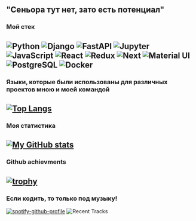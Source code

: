 "Сеньора тут нет, зато есть потенциал"
---
### Мой стек
![Python](https://img.shields.io/badge/Python-000000?style=for-the-badge&logo=Python&logoColor=#3776AB)
![Django](https://img.shields.io/badge/Django-000000?style=for-the-badge&logo=Django&logoColor=#009688)
![FastAPI](https://img.shields.io/badge/FastAPI-000000?style=for-the-badge&logo=FastAPI&logoColor=#092E20)
![Jupyter](https://img.shields.io/badge/Jupyter-000000?style=for-the-badge&logo=Jupyter&logoColor=#F37626)
![JavaScript](https://img.shields.io/badge/JavaScript-000000?style=for-the-badge&logo=JavaScript&logoColor=#F7DF1E)
![React](https://img.shields.io/badge/React-000000?style=for-the-badge&logo=React&logoColor=#61DAFB)
![Redux](https://img.shields.io/badge/Redux-000000?style=for-the-badge&logo=Redux&logoColor=#764ABC)
![Next](https://img.shields.io/badge/Next-000000?style=for-the-badge&logo=Next.js&logoColor=#000000)
![Material UI](https://img.shields.io/badge/MaterialUI-000000?style=for-the-badge&logo=MUI&logoColor=#007FFF)
![PostgreSQL](https://img.shields.io/badge/PostgreSQL-000000?style=for-the-badge&logo=PostgreSQL&logoColor=#4169E1)
![Docker](https://img.shields.io/badge/Docker-000000?style=for-the-badge&logo=Docker&logoColor=#2496ED)
---
### Языки, которые были использованы для различных проектов мною и моей командой
[![Top Langs](https://github-readme-stats.vercel.app/api/top-langs/?username=resistanceJkee&theme=algolia)](https://github.com/anuraghazra/github-readme-stats)
---
### Моя статистика
[![My GitHub stats](https://github-readme-stats.vercel.app/api?username=resistanceJkee&count_private=true&show_icons=true&theme=algolia)](https://github.com/anuraghazra/github-readme-stats)
---
### Github achievments
[![trophy](https://github-profile-trophy.vercel.app/?username=resistanceJkee&theme=onedark)](https://github.com/ryo-ma/github-profile-trophy)
---
### Если кодить, то только под музыку!
[![spotify-github-profile](https://spotify-github-profile.vercel.app/api/view?uid=d7hgrj7g0edocxa83d0i3pje8&cover_image=true&theme=default)](https://github.com/kittinan/spotify-github-profile)
![Recent Tracks](https://spotify-recently-played-readme.vercel.app/api?user=d7hgrj7g0edocxa83d0i3pje8&count=10)
